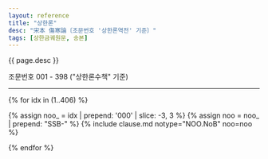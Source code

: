 ```yaml
---
layout: reference
title: "상한론"
desc: "宋本 傷寒論〔조문번호 '상한론역전' 기준〕"
tags: [상한금궤원문, 송본]
---
```



{{ page.desc }}

조문번호 001 - 398 ("상한론수책" 기준)

***

{% for idx in (1..406) %}

{% assign noo_ = idx | prepend: '000' | slice: -3, 3 %}
{% assign noo = noo_ | prepend: "SSB-" %}
{% include clause.md notype="NOO.NoB" noo=noo %}

{% endfor %}

